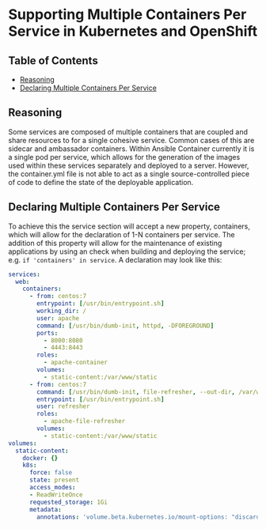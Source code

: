 # Supporting Multiple Containers Per Service in Kubernetes and OpenShift

## Table of Contents
- [Reasoning](#Reasoning)
- [Declaring Multiple Containers Per Service](#declaring-multiple-containers-per-service)

## Reasoning

Some services are composed of multiple containers that are coupled and share resources to for a single cohesive service. Common cases of this are sidecar and ambassador containers. Within Ansible Container currently it is a single pod per service, which allows for the generation of the images used within these services separately and deployed to a server. However, the container.yml file is not able to act as a single source-controlled piece of code to define the state of the deployable application.

## Declaring Multiple Containers Per Service

To achieve this the service section will accept a new property, containers, which will allow for the declaration of 1-N containers per service. The addition of this property will allow for the maintenance of existing applications by using an check when building and deploying the service; e.g. `if 'containers' in service`. A declaration may look like this:

```yaml
services:
  web:
    containers:
      - from: centos:7
        entrypoint: [/usr/bin/entrypoint.sh]
        working_dir: /
        user: apache
        command: [/usr/bin/dumb-init, httpd, -DFOREGROUND]
        ports:
          - 8000:8080
          - 4443:8443
        roles:
          - apache-container
        volumes:
          - static-content:/var/www/static
      - from: centos:7
        command: [/usr/bin/dumb-init, file-refresher, --out-dir, /var/www/static]
        entrypoint: [/usr/bin/entrypoint.sh]
        user: refresher
        roles:
          - apache-file-refresher
        volumes:
          - static-content:/var/www/static
volumes:
  static-content:
    docker: {}
    k8s:
      force: false
      state: present
      access_modes:
      - ReadWriteOnce
      requested_storage: 1Gi
      metadata:
        annotations: 'volume.beta.kubernetes.io/mount-options: "discard"'
```
